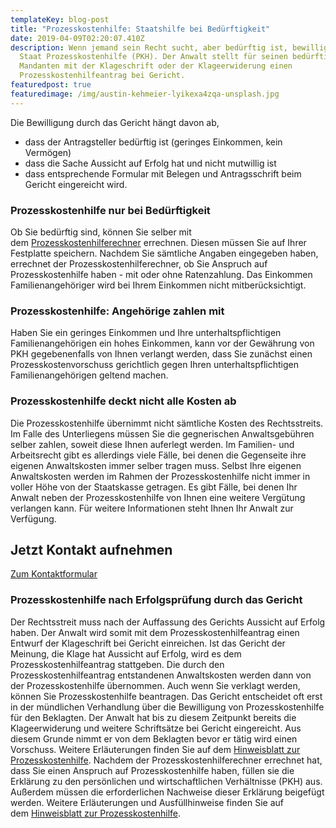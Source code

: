 ```yaml
---
templateKey: blog-post
title: "Prozesskostenhilfe: Staatshilfe bei Bedürftigkeit"
date: 2019-04-09T02:20:07.410Z
description: Wenn jemand sein Recht sucht, aber bedürftig ist, bewilligt der
  Staat Prozesskostenhilfe (PKH). Der Anwalt stellt für seinen bedürftigen
  Mandanten mit der Klageschrift oder der Klageerwiderung einen
  Prozesskostenhilfeantrag bei Gericht.
featuredpost: true
featuredimage: /img/austin-kehmeier-lyikexa4zqa-unsplash.jpg
---
```

Die Bewilligung durch das Gericht hängt davon ab,

* dass der Antragsteller bedürftig ist (geringes Einkommen, kein Vermögen)
* dass die Sache Aussicht auf Erfolg hat und nicht mutwillig ist
* dass entsprechende Formular mit Belegen und Antragsschrift beim Gericht eingereicht wird.

### Prozesskostenhilfe nur bei Bedürftigkeit

Ob Sie bedürftig sind, können Sie selber mit dem [Prozesskostenhilferechner](http://www.expertenrecht.de/prozessko_hilfe.htm) errechnen. Diesen müssen Sie auf Ihrer Festplatte speichern. Nachdem Sie sämtliche Angaben eingegeben haben, errechnet der Prozesskostenhilferechner, ob Sie Anspruch auf Prozesskostenhilfe haben - mit oder ohne Ratenzahlung. Das Einkommen Familienangehöriger wird bei Ihrem Einkommen nicht mitberücksichtigt.

### Prozesskostenhilfe: Angehörige zahlen mit

Haben Sie ein geringes Einkommen und Ihre unterhaltspflichtigen Familienangehörigen ein hohes Einkommen, kann vor der Gewährung von PKH gegebenenfalls von Ihnen verlangt werden, dass Sie zunächst einen Prozesskostenvorschuss gerichtlich gegen Ihren unterhaltspflichtigen Familienangehörigen geltend machen.

### Prozesskostenhilfe deckt nicht alle Kosten ab

Die Prozesskostenhilfe übernimmt nicht sämtliche Kosten des Rechtsstreits. Im Falle des Unterliegens müssen Sie die gegnerischen Anwaltsgebühren selber zahlen, soweit diese Ihnen auferlegt werden. Im Familien- und Arbeitsrecht gibt es allerdings viele Fälle, bei denen die Gegenseite ihre eigenen Anwaltskosten immer selber tragen muss. Selbst Ihre eigenen Anwaltskosten werden im Rahmen der Prozesskostenhilfe nicht immer in voller Höhe von der Staatskasse getragen. Es gibt Fälle, bei denen Ihr Anwalt neben der Prozesskostenhilfe von Ihnen eine weitere Vergütung verlangen kann. Für weitere Informationen steht Ihnen Ihr Anwalt zur Verfügung.

<div class="bg-scnd container-fluid" style="margin-top:1rem;margin-bottom:1rem;"><div class="container"><div class="justify-content-center row"><div class="col-md-auto"><h2 style="text-align: right; width: fit-content;">Jetzt Kontakt aufnehmen</h2></div><div class="col-md-auto"><a href="/kontakt" class="btn btn-primary">Zum Kontaktformular</a></div></div></div></div>



### Prozesskostenhilfe nach Erfolgsprüfung durch das Gericht

Der Rechtsstreit muss nach der Auffassung des Gerichts Aussicht auf Erfolg haben. Der Anwalt wird somit mit dem Prozesskostenhilfeantrag einen Entwurf der Klageschrift bei Gericht einreichen. Ist das Gericht der Meinung, die Klage hat Aussicht auf Erfolg, wird es dem Prozesskostenhilfeantrag stattgeben. Die durch den Prozesskostenhilfeantrag entstandenen Anwaltskosten werden dann von der Prozesskostenhilfe übernommen. Auch wenn Sie verklagt werden, können Sie Prozesskostenhilfe beantragen. Das Gericht entscheidet oft erst in der mündlichen Verhandlung über die Bewilligung von Prozesskostenhilfe für den Beklagten. Der Anwalt hat bis zu diesem Zeitpunkt bereits die Klageerwiderung und weitere Schriftsätze bei Gericht eingereicht. Aus diesem Grunde nimmt er von dem Beklagten bevor er tätig wird einen Vorschuss. Weitere Erläuterungen finden Sie auf dem [Hinweisblatt zur Prozesskostenhilfe](http://www.justiz.nrw.de/BS/formulare/prozesskostenhilfe/erkl_zp1a.pdf "Hinweisblatt zur Prozesskostenhilfe"). Nachdem der Prozesskostenhilferechner errechnet hat, dass Sie einen Anspruch auf Prozesskostenhilfe haben, füllen sie die Erklärung zu den persönlichen und wirtschaftlichen Verhältnisse (PKH) aus. Außerdem müssen die erforderlichen Nachweise dieser Erklärung beigefügt werden. Weitere Erläuterungen und Ausfüllhinweise finden Sie auf dem [Hinweisblatt zur Prozesskostenhilfe](http://www.justiz.nrw.de/BS/formulare/prozesskostenhilfe/erkl_zp1a.pdf "Hinweisblatt zur Prozesskostenhilfe").